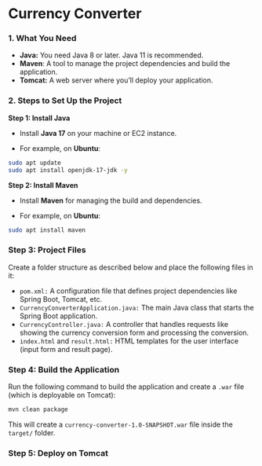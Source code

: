 # Currency Converter

### 1. What You Need
* **Java:** You need Java 8 or later. Java 11 is recommended.
* **Maven**: A tool to manage the project dependencies and build the application.
* **Tomcat:** A web server where you’ll deploy your application.

### 2. Steps to Set Up the Project

**Step 1: Install Java**

* Install **Java 17**  on your machine or EC2 instance.

* For example, on **Ubuntu**:

```bash
sudo apt update
sudo apt install openjdk-17-jdk -y
```
**Step 2: Install Maven**
* Install **Maven** for managing the build and dependencies.

* For example, on **Ubuntu**:
  
```bash
sudo apt install maven
```

### Step 3: Project Files

Create a folder structure as described below and place the following files in it:

   * `pom.xml:` A configuration file that defines project dependencies like Spring Boot, Tomcat, etc.
   * `CurrencyConverterApplication.java:` The main Java class that starts the Spring Boot application.
   * `CurrencyController.java:` A controller that handles requests like showing the currency conversion form and processing the conversion.
   * `index.html` and `result.html:` HTML templates for the user interface (input form and result page).

### Step 4: Build the Application

Run the following command to build the application and create a `.war` file (which is deployable on Tomcat):

```bash
mvn clean package
```
This will create a `currency-converter-1.0-SNAPSHOT.war` file inside the `target/` folder.

### Step 5: Deploy on Tomcat